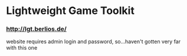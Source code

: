 # Lightweight Game Toolkit 
### http://lgt.berlios.de/
website requires admin login and password, so...haven't gotten very far with this one 